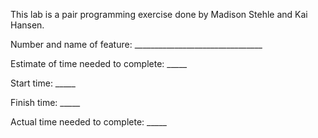 This lab is a pair programming exercise done by Madison Stehle and Kai Hansen. 

Number and name of feature: ________________________________

Estimate of time needed to complete: _____

Start time: _____

Finish time: _____

Actual time needed to complete: _____
